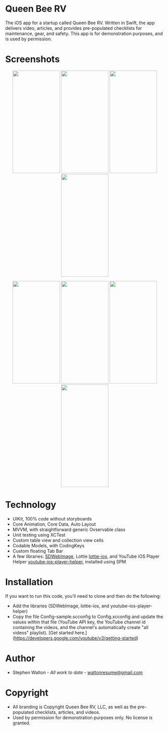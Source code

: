 # Queen Bee RV

The iOS app for a startup called Queen Bee RV.  Written in Swift, the app delivers video, articles, and provides pre-populated checklists for maintenance, gear, and safety.  This app is for demonstration purposes, and is used by permission.
###
# Screenshots
<p align="center">
<img src="https://github.com/stevethedeveloper/QueenBeeRV/assets/2591438/24a4b307-c536-4858-8c0a-8efecfd6be1d" width="150" height="325">
<img src="https://github.com/stevethedeveloper/QueenBeeRV/assets/2591438/a6da68e6-21df-4ee9-881d-a07efdaf0619" width="150" height="325">
<img src="https://github.com/stevethedeveloper/QueenBeeRV/assets/2591438/3ca2ab0b-e31e-4baf-beba-74e79a9479ad" width="150" height="325">
<img src="https://github.com/stevethedeveloper/QueenBeeRV/assets/2591438/93fbf412-b249-4298-9d04-6bf11c10c4c6" width="150" height="325">
</p>
<p align="center">
<img src="https://github.com/stevethedeveloper/QueenBeeRV/assets/2591438/d421762d-d23d-463a-98e1-8d71ef5a68cc" width="150" height="325">
<img src="https://github.com/stevethedeveloper/QueenBeeRV/assets/2591438/be173c41-de8c-46a6-95fd-72a827150777" width="150" height="325">
<img src="https://github.com/stevethedeveloper/QueenBeeRV/assets/2591438/b3e97ec3-6c6a-46da-b15f-5a13ae8a256e" width="150" height="325">
<img src="https://github.com/stevethedeveloper/QueenBeeRV/assets/2591438/418da0d0-8e5b-4aba-8ac4-d5059ca0cc5f" width="150" height="325">
</p>

# Technology
- UIKit, 100% code without storyboards
- Core Animation, Core Data, Auto Layout
- MVVM, with straightforward generic Ovservable class
- Unit testing using XCTest
- Custom table view and collection view cells
- Codable Models, with CodingKeys
- Custom floating Tab Bar
- A few libraries: [SDWebImage](), Lottie [lottie-ios](https://github.com/airbnb/lottie-ios), and YouTube iOS Player Helper [youtube-ios-player-helper](https://github.com/youtube/youtube-ios-player-helper), installed using SPM

# Installation
If you want to run this code, you'll need to clone and then do the following:
- Add the libraries (SDWebImage, lottie-ios, and youtube-ios-player-helper)
- Copy the file Config-sample.scconfig to Config.xcconfig and update the values within that file (YouTube API key, the YouTube channel id containing the videos, and the channel's automatically create "all videos" playlist). [Get started here.] (https://developers.google.com/youtube/v3/getting-started)

# Author
- Stephen Walton - *All work to date* - [waltonresume@gmail.com](mailto:waltonresume@gmail.com)

# Copyright
- All branding is Copyright Queen Bee RV, LLC, as well as the pre-populated checklists, articles, and videos.
- Used by permission for demonstration purposes only.  No license is granted.

